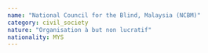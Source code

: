 ```yaml
---
name: "National Council for the Blind, Malaysia (NCBM)"
category: civil_society
nature: "Organisation à but non lucratif"
nationality: MYS
---
```

    